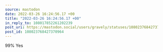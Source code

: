 ```yaml
---
source: mastodon
date: 2022-03-26 16:24:56.17 +00
title: "2022-03-26 16:24:56.17 +00"
in_reply_to: 108017852261202239
post_uri: https://mastodon.social/users/gravely/statuses/108023768427370964
post_id: 108023768427370964
---
```

99% Yes


